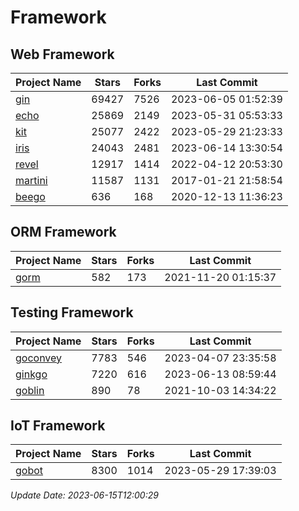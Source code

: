 # Framework

## Web Framework
| Project Name | Stars | Forks | Last Commit |
| ------------ | ----- | ----- | ----------- |
| [gin](https://github.com/gin-gonic/gin) | 69427 | 7526 | 2023-06-05 01:52:39 |
| [echo](https://github.com/labstack/echo) | 25869 | 2149 | 2023-05-31 05:53:33 |
| [kit](https://github.com/go-kit/kit) | 25077 | 2422 | 2023-05-29 21:23:33 |
| [iris](https://github.com/kataras/iris) | 24043 | 2481 | 2023-06-14 13:30:54 |
| [revel](https://github.com/revel/revel) | 12917 | 1414 | 2022-04-12 20:53:30 |
| [martini](https://github.com/go-martini/martini) | 11587 | 1131 | 2017-01-21 21:58:54 |
| [beego](https://github.com/astaxie/beego) | 636 | 168 | 2020-12-13 11:36:23 |

## ORM Framework
| Project Name | Stars | Forks | Last Commit |
| ------------ | ----- | ----- | ----------- |
| [gorm](https://github.com/jinzhu/gorm) | 582 | 173 | 2021-11-20 01:15:37 |

## Testing Framework
| Project Name | Stars | Forks | Last Commit |
| ------------ | ----- | ----- | ----------- |
| [goconvey](https://github.com/smartystreets/goconvey) | 7783 | 546 | 2023-04-07 23:35:58 |
| [ginkgo](https://github.com/onsi/ginkgo) | 7220 | 616 | 2023-06-13 08:59:44 |
| [goblin](https://github.com/franela/goblin) | 890 | 78 | 2021-10-03 14:34:22 |

## IoT Framework
| Project Name | Stars | Forks | Last Commit |
| ------------ | ----- | ----- | ----------- |
| [gobot](https://github.com/hybridgroup/gobot) | 8300 | 1014 | 2023-05-29 17:39:03 |

*Update Date: 2023-06-15T12:00:29*